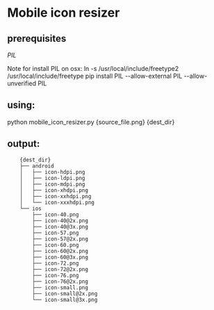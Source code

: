 # Mobile icon resizer

## prerequisites

*PIL*

Note for install PIL on osx:
ln -s /usr/local/include/freetype2 /usr/local/include/freetype
pip install PIL --allow-external PIL --allow-unverified PIL

## using:

python mobile_icon_resizer.py {source_file.png} {dest_dir}

## output:

        {dest_dir}
        ├── android
        │   ├── icon-hdpi.png
        │   ├── icon-ldpi.png
        │   ├── icon-mdpi.png
        │   ├── icon-xhdpi.png
        │   ├── icon-xxhdpi.png
        │   └── icon-xxxhdpi.png
        └── ios
            ├── icon-40.png
            ├── icon-40@2x.png
            ├── icon-40@3x.png
            ├── icon-57.png
            ├── icon-57@2x.png
            ├── icon-60.png
            ├── icon-60@2x.png
            ├── icon-60@3x.png
            ├── icon-72.png
            ├── icon-72@2x.png
            ├── icon-76.png
            ├── icon-76@2x.png
            ├── icon-small.png
            ├── icon-small@2x.png
            └── icon-small@3x.png